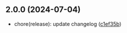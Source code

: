 ## 2.0.0 (2024-07-04)

* chore(release): update changelog ([c1ef35b](https://github.com/diskcloud/service/commit/c1ef35b))



